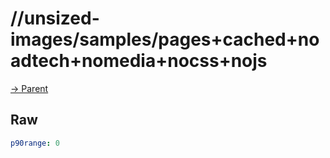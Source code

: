 
# //unsized-images/samples/pages+cached+noadtech+nomedia+nocss+nojs

[→ Parent](../..)


## Raw


```yaml
p90range: 0

```

